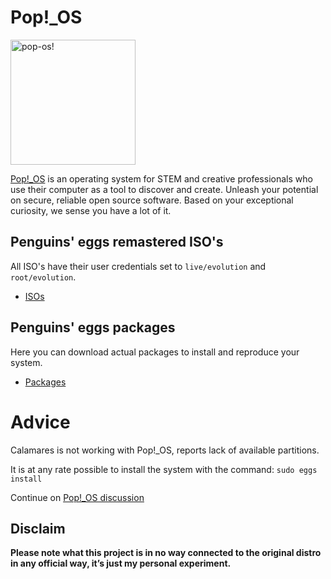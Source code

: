 # Pop!_OS
<img src="https://penguins-eggs.net/img/pop-os.svg" alt="pop-os!" width="200"/>

[Pop!_OS](https://pop.system76.com/) is an operating system for STEM and creative professionals who use their computer as a tool to discover and create. Unleash your potential on secure, reliable open source software. Based on your exceptional curiosity, we sense you have a lot of it.

## Penguins' eggs remastered ISO's
All ISO's have their user credentials set to ```live/evolution``` and ```root/evolution```.

* [ISOs](https://drive.google.com/drive/folders/1PpBhbE3XYJRCgE1gWmVgyHCkFgfxcIRt)

## Penguins' eggs packages
Here you can download actual packages to install and reproduce your system.

* [Packages](https://penguins-eggs.net/basket/ipackages/debs)

# Advice
Calamares is not working with Pop!_OS, reports lack of available partitions.

It is at any rate possible to install the system with the command: `sudo eggs install`

Continue on [Pop!_OS discussion](https://github.com/pieroproietti/penguins-blog/discussions/21)

## Disclaim
__Please note what this project is in no way connected to the original distro in any official way, it’s just my personal experiment.__

